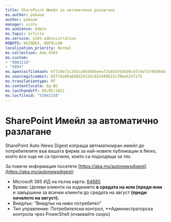 ```yaml
---
title: SharePoint Имейл за автоматично разлагане
ms.author: pebaum
author: pebaum
manager: scotv
ms.audience: Admin
ms.topic: article
ms.service: o365-administration
ROBOTS: NOINDEX, NOFOLLOW
localization_priority: Normal
ms.collection: Adm_O365
ms.custom:
- "9003118"
- "5894"
ms.openlocfilehash: 6f724b73c292ca85d694eee715d435556d9cdfc9af3c9b99ddea1e094f3d16a8
ms.sourcegitcommit: b5f7da89a650d2915dc652449623c78be6247175
ms.translationtype: MT
ms.contentlocale: bg-BG
ms.lasthandoff: 08/05/2021
ms.locfileid: "53942158"
---
```

# <a name="sharepoint-auto-digest-email"></a>SharePoint Имейл за автоматично разлагане

SharePoint Auto-News Digest изпраща автоматизиран имейл до потребителите във вашата фирма за най-новите публикации в News, които все още не са прочели, които са подходящи за тях.

За повече информация посетете [https://aka.ms/autonewsdigest](https://aka.ms/autonewsdigest)

- Microsoft 365 ИД на пътна карта: [64685](https://www.microsoft.com/microsoft-365/roadmap?filters=&featureid=64685)
- Време: Целеви клиенти на изданието **в средата на юли (преди юни** и завършени за всички клиенти до средата на август **(преди началото на август).**
- Внедлък: "Внедлък на ниво потребител"
- Тип управление: Потребителски контрол, **Администраторска контрола чрез PowerShell (очаквайте скоро)
